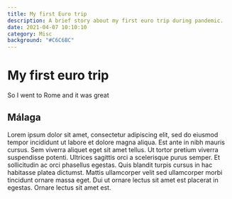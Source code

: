 ```yaml
---
title: My first Euro trip
description: A brief story about my first euro trip during pandemic.
date: 2021-04-07 10:10:10
category: Misc
background: "#C6C6BC"
---
```


# My first euro trip

So I went to Rome and it was great

## Málaga

Lorem ipsum dolor sit amet, consectetur adipiscing elit, sed do eiusmod tempor incididunt ut labore et dolore magna aliqua. Est ante in nibh mauris cursus. Sem viverra aliquet eget sit amet tellus. Ut tortor pretium viverra suspendisse potenti. Ultrices sagittis orci a scelerisque purus semper. Et sollicitudin ac orci phasellus egestas. Quis blandit turpis cursus in hac habitasse platea dictumst. Mattis ullamcorper velit sed ullamcorper morbi tincidunt ornare massa eget. Dui ut ornare lectus sit amet est placerat in egestas. Ornare lectus sit amet est.
